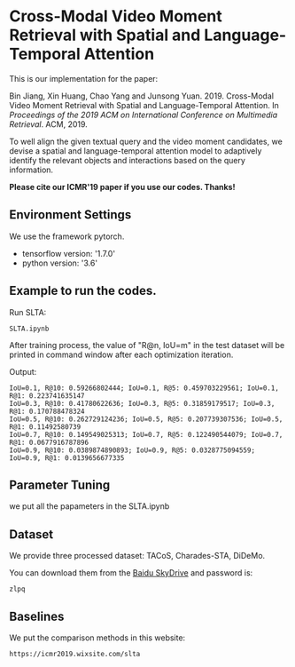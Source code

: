 # Cross-Modal Video Moment Retrieval with Spatial and Language-Temporal Attention
This is our implementation for the paper:

Bin Jiang, Xin Huang, Chao Yang and Junsong Yuan. 2019. Cross-Modal Video Moment Retrieval with Spatial and Language-Temporal Attention.  In <em>Proceedings of the 2019 ACM on International Conference on Multimedia Retrieval</em>. ACM, 2019.

To well align the given textual query and the video moment candidates, we devise a spatial and language-temporal attention model to adaptively identify the relevant objects and interactions based on the query information.

**Please cite our ICMR'19 paper if you use our codes. Thanks!** 

## Environment Settings
We use the framework pytorch. 
- tensorflow version:  '1.7.0'
- python version: '3.6'

## Example to run the codes.

Run SLTA:

```
SLTA.ipynb
```

After training process, the value of "R@n, IoU=m" in the test dataset will be printed in command window after each optimization iteration.

Output:

```
IoU=0.1, R@10: 0.59266802444; IoU=0.1, R@5: 0.459703229561; IoU=0.1, R@1: 0.223741635147
IoU=0.3, R@10: 0.41780622636; IoU=0.3, R@5: 0.31859179517; IoU=0.3, R@1: 0.170788478324
IoU=0.5, R@10: 0.262729124236; IoU=0.5, R@5: 0.207739307536; IoU=0.5, R@1: 0.11492580739
IoU=0.7, R@10: 0.149549025313; IoU=0.7, R@5: 0.122490544079; IoU=0.7, R@1: 0.0677916787896
IoU=0.9, R@10: 0.0389874890893; IoU=0.9, R@5: 0.0328775094559; IoU=0.9, R@1: 0.0139656677335
```


## Parameter Tuning

we put all the papameters in the SLTA.ipynb

## Dataset

We provide three processed dataset: TACoS, Charades-STA, DiDeMo.

You can download them from the [Baidu SkyDrive](https://pan.baidu.com/s/1AFrUYKJ_iiZXwhK2I10lVA) and password is:

```
zlpq
```

## Baselines

We put the comparison methods in this website:

```
https://icmr2019.wixsite.com/slta
```
